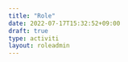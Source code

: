 ```yaml
---
title: "Role"
date: 2022-07-17T15:32:52+09:00
draft: true
type: activiti
layout: roleadmin
---
```


